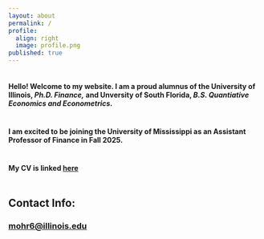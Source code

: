 ```yaml
---
layout: about
permalink: /
profile:
  align: right
  image: profile.png
published: true
---
```

<hr style="line-height: 2px; visibility:hidden;" />

#### Hello! Welcome to my website. I am a proud alumnus of the University of Illinois, <i> Ph.D. Finance,</i> and Unversity of South Florida, <i> B.S. Quantiative Economics and Econometrics.</i> 
<hr style="line-height: 4px; visibility:hidden;" />

#### I am excited to be joining the University of Mississippi as an Assistant Professor of Finance in Fall 2025. 
<hr style="line-height: 4px; visibility:hidden;" />

#### My CV is linked <a href="{{site.baseurl}}/cv.pdf">here</a>
<hr style="line-height: 4px; visibility:hidden;" />


## Contact Info:
### mohr6@illinois.edu

